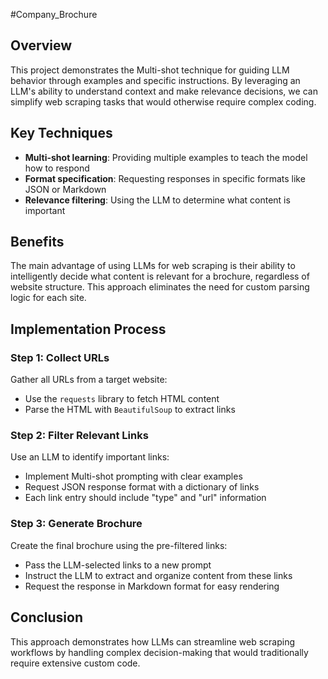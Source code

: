 #Company_Brochure

## Overview
This project demonstrates the Multi-shot technique for guiding LLM behavior through examples and specific instructions. By leveraging an LLM's ability to understand context and make relevance decisions, we can simplify web scraping tasks that would otherwise require complex coding.

## Key Techniques
- **Multi-shot learning**: Providing multiple examples to teach the model how to respond
- **Format specification**: Requesting responses in specific formats like JSON or Markdown
- **Relevance filtering**: Using the LLM to determine what content is important

## Benefits
The main advantage of using LLMs for web scraping is their ability to intelligently decide what content is relevant for a brochure, regardless of website structure. This approach eliminates the need for custom parsing logic for each site.

## Implementation Process

### Step 1: Collect URLs
Gather all URLs from a target website:
- Use the `requests` library to fetch HTML content
- Parse the HTML with `BeautifulSoup` to extract links

### Step 2: Filter Relevant Links
Use an LLM to identify important links:
- Implement Multi-shot prompting with clear examples
- Request JSON response format with a dictionary of links
- Each link entry should include "type" and "url" information

### Step 3: Generate Brochure
Create the final brochure using the pre-filtered links:
- Pass the LLM-selected links to a new prompt
- Instruct the LLM to extract and organize content from these links
- Request the response in Markdown format for easy rendering

## Conclusion
This approach demonstrates how LLMs can streamline web scraping workflows by handling complex decision-making that would traditionally require extensive custom code.